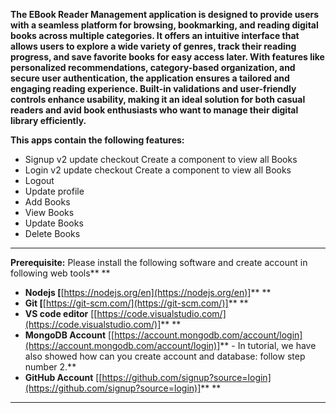 **The EBook Reader Management application is designed to provide users with a seamless platform for browsing, bookmarking, and reading digital books across multiple categories. It offers an intuitive interface that allows users to explore a wide variety of genres, track their reading progress, and save favorite books for easy access later. With features like personalized recommendations, category-based organization, and secure user authentication, the application ensures a tailored and engaging reading experience. Built-in validations and user-friendly controls enhance usability, making it an ideal solution for both casual readers and avid book enthusiasts who want to manage their digital library efficiently.**

**This apps **contain** the following features:**

* Signup v2 update checkout Create a component to view all Books
* Login  v2 update checkout Create a component to view all Books
* Logout
* Update profile
* Add Books
* View Books
* Update Books
* Delete Books

---

**Prerequisite:** Please install the following software and create account in following web tools** **

* **Nodejs [**[https://nodejs.org/en](https://nodejs.org/en)]** **
* **Git [**[https://git-scm.com/](https://git-scm.com/)]** **
* **VS code editor** [[https://code.visualstudio.com/](https://code.visualstudio.com/)]** **
* **MongoDB Account** [[https://account.mongodb.com/account/login](https://account.mongodb.com/account/login)]** - In tutorial, we have also showed how can you create account and database: follow step number 2.**
* **GitHub Account** [[https://github.com/signup?source=login](https://github.com/signup?source=login)]** **

---
